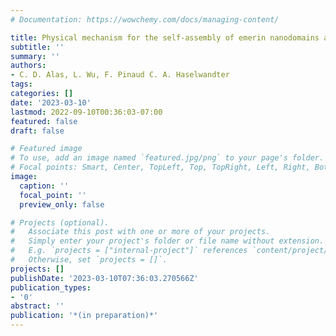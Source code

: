 ```yaml
---
# Documentation: https://wowchemy.com/docs/managing-content/

title: Physical mechanism for the self-assembly of emerin nanodomains at the inner nuclear membrane
subtitle: ''
summary: ''
authors:
- C. D. Alas, L. Wu, F. Pinaud C. A. Haselwandter
tags:
categories: []
date: '2023-03-10'
lastmod: 2022-09-10T00:36:03-07:00
featured: false
draft: false

# Featured image
# To use, add an image named `featured.jpg/png` to your page's folder.
# Focal points: Smart, Center, TopLeft, Top, TopRight, Left, Right, BottomLeft, Bottom, BottomRight.
image:
  caption: ''
  focal_point: ''
  preview_only: false

# Projects (optional).
#   Associate this post with one or more of your projects.
#   Simply enter your project's folder or file name without extension.
#   E.g. `projects = ["internal-project"]` references `content/project/deep-learning/index.md`.
#   Otherwise, set `projects = []`.
projects: []
publishDate: '2023-03-10T07:36:03.270566Z'
publication_types:
- '0'
abstract: ''
publication: '*(in preparation)*'
---
```

